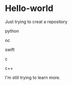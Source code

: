 # Hello-world
Just trying to creat a repository

python

oc

swift

c

c++

I'm still trying to learn more.
